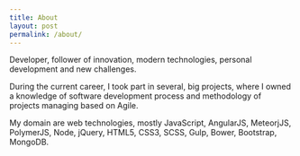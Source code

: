 ```yaml
---
title: About
layout: post
permalink: /about/
---
```


Developer, follower of innovation, modern technologies, personal development and new challenges.

During the current career, I took part in several, big projects, where I owned a knowledge of software development process and methodology of projects managing based on Agile. 

My domain are web technologies, mostly JavaScript, AngularJS, MeteorjJS, PolymerJS, Node,  jQuery, HTML5, CSS3, SCSS, Gulp, Bower, Bootstrap, MongoDB.

